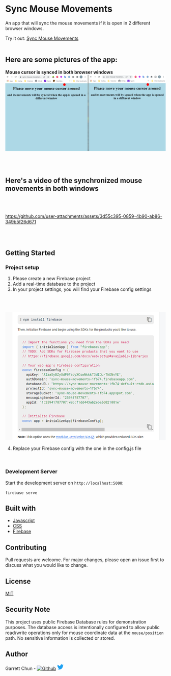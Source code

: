 # Sync Mouse Movements

An app that will sync the mouse movements if it is open in 2 different browser windows.

Try it out: [Sync Mouse Movements](https://sync-mouse-movements-1fb74.web.app)
<br /> 
<br /> 

## Here are some pictures of the app:

<strong>Mouse cursor is synced in both browser windows</strong>
![syncedCursor](./public/assets/syncedCursor.png)

<br /> 
<br />

## Here's a video of the synchronized mouse movements in both windows
<br />
<br />

https://github.com/user-attachments/assets/3d55c395-0859-4b90-ab86-349b5f26d671


<br />
<br />

## Getting Started

### Project setup

1.  Please create a new Firebase project
2.  Add a real-time database to the project
3.  In your project settings, you will find your Firebase config settings
<br /> 
<br /> 


![config](./public/assets/config.png)

4. Replace your Firebase config with the one in the config.js file

<br /> 


### Development Server

Start the development server on `http://localhost:5000`:


```
firebase serve
```

## Built with

- [Javascript](https://developer.mozilla.org/en/JavaScript)
- [CSS](https://developer.mozilla.org/en-US/docs/Web/CSS)
- [Firebase](https://firebase.google.com/)

## Contributing

Pull requests are welcome. For major changes, please open an issue first to discuss what you would like to change.

## License

[MIT](https://choosealicense.com/licenses/mit/)

## Security Note

This project uses public Firebase Database rules for demonstration purposes. The database access is intentionally configured to allow public read/write operations only for mouse coordinate data at the `mouse/position` path. No sensitive information is collected or stored.

## Author

Garrett Chun - [![Github][1.1]][1] [![Twitter][1.2]][2]

[1.1]: http://i.imgur.com/9I6NRUm.png
[1.2]: ./public/assets/twitter20.png
[1]: https://github.com/KapakahiCoder
[2]: http://www.twitter.com/KapakahiCoder
